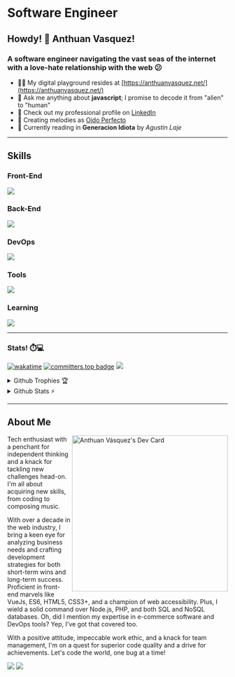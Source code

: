 # Software Engineer

## Howdy! 👋 Anthuan Vasquez!

### A software engineer navigating the vast seas of the internet with a love-hate relationship with the web 😕

- 👨‍💻 My digital playground resides at [https://anthuanvasquez.net/](https://anthuanvasquez.net/)
- 💬 Ask me anything about **javascript**; I promise to decode it from "alien" to "human"
- 📄 Check out my professional profile on [LinkedIn](https://www.linkedin.com/in/anthuanvasquez/)
- 🎹 Creating melodies as [Oido Perfecto](https://oidoperfecto.net/)
- 📘 Currently reading in **Generacion Idiota** by *Agustin Laje*

<hr />

## Skills

### Front-End

<p align="left">
  <a href="https://en.wikipedia.org/wiki/Frontend_and_backend">
    <img src="https://skillicons.dev/icons?i=tailwind,bootstrap,css,sass,html,javascript,vue,angular,typescript,pinia,vite,cypress,react,webpack,wordpress,jquery" />
  </a>
</p>

### Back-End

<p align="left">
  <a href="https://en.wikipedia.org/wiki/Frontend_and_backend">
    <img src="https://skillicons.dev/icons?i=nodejs,nestjs,express,graphql,laravel,mongodb,mysql,nuxtjs,nextjs,php" />
  </a>
</p>

### DevOps

<p align="left">
  <a href="https://en.wikipedia.org/wiki/DevOps">
    <img src="https://skillicons.dev/icons?i=bash,docker,git,githubactions,linux,ubuntu,aws,cloudflare,nginx,apple,windows" />
  </a>
</p>

### Tools

<p align="left">
  <a href="https://code.visualstudio.com/">
    <img src="https://skillicons.dev/icons?i=github,gitlab,vscode,ps,figma,notion,npm" />
  </a>
</p>

### Learning

<p align="left">
  <a href="https://nestjs.com/">
    <img src="https://skillicons.dev/icons?i=rust,tensorflow,cpp" />
  </a>
</p>

<hr />

### Stats! ⏱️💻

[![wakatime](https://wakatime.com/badge/user/64dcd9f5-b76b-4def-8fea-8020ebac03de.svg)](https://wakatime.com/@64dcd9f5-b76b-4def-8fea-8020ebac03de) [![committers.top badge](https://user-badge.committers.top/dominican_republic_private/anthuanvasquez.svg)](https://user-badge.committers.top/dominican_republic_private/anthuanvasquez) ![](https://komarev.com/ghpvc/?username=anthuanvasquez&style=flat-square)

<details>
  <summary>Github Trophies 🏆</summary>
  <p>&nbsp;</p>
  <p align="left"> <a href="https://github.com/ryo-ma/github-profile-trophy"><img src="https://github-profile-trophy.vercel.app/?username=anthuanvasquez&theme=tokyonight&no-frame=false&no-bg=false&margin-w=4" alt="anthuanvasquez" /></a> </p>
</details>

<details>
  <summary>Github Stats ⚡</summary>
  <p>&nbsp;</p>
  <p><img src="https://github-readme-stats.vercel.app/api/top-langs?username=anthuanvasquez&show_icons=true&locale=en&layout=compact&theme=tokyonight&include_all_commits=true&count_private=true" alt="anthuanvasquez" /</p>

  <p><img src="https://github-readme-stats.vercel.app/api?username=anthuanvasquez&show_icons=true&locale=en&theme=tokyonight&include_all_commits=true&count_private=true" alt="anthuanvasquez" /></p>

  <p><img src="https://github-readme-streak-stats.herokuapp.com/?user=anthuanvasquez&theme=tokyonight" alt="anthuanvasquez" /></p>
</details>

<hr />

## About Me

<div align="left">
  <a href="https://app.daily.dev/anthuanvsquez"><img src="https://api.daily.dev/devcards/v2/5hPcCptiXQ0i5WKLS30oq.png?type=default&r=kte" align="right" width="356" alt="Anthuan Vásquez's Dev Card"/></a>
</div>

Tech enthusiast with a penchant for independent thinking and a knack for tackling new challenges head-on. I'm all about acquiring new skills, from coding to composing music.

With over a decade in the web industry, I bring a keen eye for analyzing business needs and crafting development strategies for both short-term wins and long-term success. Proficient in front-end marvels like VueJs, ES6, HTML5, CSS3+, and a champion of web accessibility. Plus, I wield a solid command over Node.js, PHP, and both SQL and NoSQL databases. Oh, did I mention my expertise in e-commerce software and DevOps tools? Yep, I've got that covered too.

With a positive attitude, impeccable work ethic, and a knack for team management, I'm on a quest for superior code quality and a drive for achievements. Let's code the world, one bug at a time!

<p align="left">
  <a href="https://linkedin.com/in/anthuanvasquez" target="blank"><img src="https://skillicons.dev/icons?i=linkedin" /></a>
  <a href="https://stackoverflow.com/users/1639771" target="blank"><img src="https://skillicons.dev/icons?i=stackoverflow" /></a>
</p>
